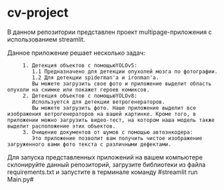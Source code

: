 # cv-project 

В данном репозитории представлен проект multipage-приложения с использованием streamlit. 

Данное приложение решает несколько задач:
        
         1. Детекция объектов с помощьюYOLOv5:
            1.1 Предназначено для детекции опухолей мозга по фотографии.
            1.2 Для детекции spiderman'а и ironman'а.
            Вы можете загрузить свое фото и приложение выделит область опухоли на снимке или покажет героев комиксов. 
         2. Детекция объектов с помощьюYOLOv8:  
            Используется для детекции ветрогенераторов.
            Вы можете загрузить фото. Наше приложение выделит все изображения ветрогенераторов на вашей картинке. Кроме того, в приложении можно загрузить видео-тест, на котором наша модель также выделит расположение этих объектов.
         3. Очищение документов от шумов с помощью автоэнкодера:
            Это приложение позволит вам получить чистое изображение загруженного вами фото текста с различными дефектами.

Для запуска представленных приложений на вашем компьютере склонируйте данный репозиторий, загрузите библиотеки из файла requirements.txt и запустите в терминале команду #streamlit run Main.py#
